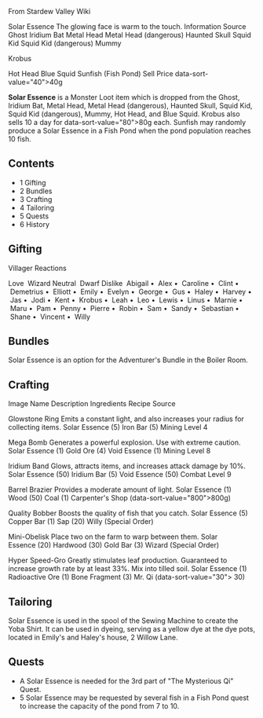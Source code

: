 From Stardew Valley Wiki

Solar Essence The glowing face is warm to the touch. Information Source Ghost Iridium Bat Metal Head Metal Head (dangerous) Haunted Skull Squid Kid Squid Kid (dangerous) Mummy

Krobus

Hot Head Blue Squid Sunfish (Fish Pond) Sell Price data-sort-value="40"&gt;40g

**Solar Essence** is a Monster Loot item which is dropped from the Ghost, Iridium Bat, Metal Head, Metal Head (dangerous), Haunted Skull, Squid Kid, Squid Kid (dangerous), Mummy, Hot Head, and Blue Squid. Krobus also sells 10 a day for data-sort-value="80"&gt;80g each. Sunfish may randomly produce a Solar Essence in a Fish Pond when the pond population reaches 10 fish.

## Contents

- 1 Gifting
- 2 Bundles
- 3 Crafting
- 4 Tailoring
- 5 Quests
- 6 History

## Gifting

Villager Reactions

Love  Wizard Neutral  Dwarf Dislike  Abigail •  Alex •  Caroline •  Clint •  Demetrius •  Elliott •  Emily •  Evelyn •  George •  Gus •  Haley •  Harvey •  Jas •  Jodi •  Kent •  Krobus •  Leah •  Leo •  Lewis •  Linus •  Marnie •  Maru •  Pam •  Penny •  Pierre •  Robin •  Sam •  Sandy •  Sebastian •  Shane •  Vincent •  Willy

## Bundles

Solar Essence is an option for the Adventurer's Bundle in the Boiler Room.

## Crafting

Image Name Description Ingredients Recipe Source

Glowstone Ring Emits a constant light, and also increases your radius for collecting items. Solar Essence (5) Iron Bar (5) Mining Level 4

Mega Bomb Generates a powerful explosion. Use with extreme caution. Solar Essence (1) Gold Ore (4) Void Essence (1) Mining Level 8

Iridium Band Glows, attracts items, and increases attack damage by 10%. Solar Essence (50) Iridium Bar (5) Void Essence (50) Combat Level 9

Barrel Brazier Provides a moderate amount of light. Solar Essence (1) Wood (50) Coal (1) Carpenter's Shop (data-sort-value="800"&gt;800g)

Quality Bobber Boosts the quality of fish that you catch. Solar Essence (5) Copper Bar (1) Sap (20) Willy (Special Order)

Mini-Obelisk Place two on the farm to warp between them. Solar Essence (20) Hardwood (30) Gold Bar (3) Wizard (Special Order)

Hyper Speed-Gro Greatly stimulates leaf production. Guaranteed to increase growth rate by at least 33%. Mix into tilled soil. Solar Essence (1) Radioactive Ore (1) Bone Fragment (3) Mr. Qi (data-sort-value="30"&gt; 30)

## Tailoring

Solar Essence is used in the spool of the Sewing Machine to create the Yoba Shirt. It can be used in dyeing, serving as a yellow dye at the dye pots, located in Emily's and Haley's house, 2 Willow Lane.

## Quests

- A Solar Essence is needed for the 3rd part of "The Mysterious Qi" Quest.
- 5 Solar Essence may be requested by several fish in a Fish Pond quest to increase the capacity of the pond from 7 to 10.